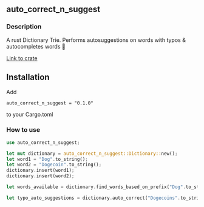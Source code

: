 ## auto_correct_n_suggest

### Description

A rust Dictionary Trie. Performs autosuggestions on words with typos & autocompletes words 🦀

[Link to crate](https://crates.io/crates/auto_correct_n_suggest)

## Installation

Add

```
auto_correct_n_suggest = "0.1.0"
```

to your Cargo.toml

### How to use

```rust
use auto_correct_n_suggest;

let mut dictionary = auto_correct_n_suggest::Dictionary::new();
let word1 = "Dog".to_string();
let word2 = "Dogecoin".to_string();
dictionary.insert(word1);
dictionary.insert(word2);

let words_available = dictionary.find_words_based_on_prefix("Dog".to_string())?; // vec!["Dog", "Dogecoin"]

let typo_auto_suggestions = dictionary.auto_correct("Dogecoins".to_string())?; // vec!["Dogecoin"]

```
